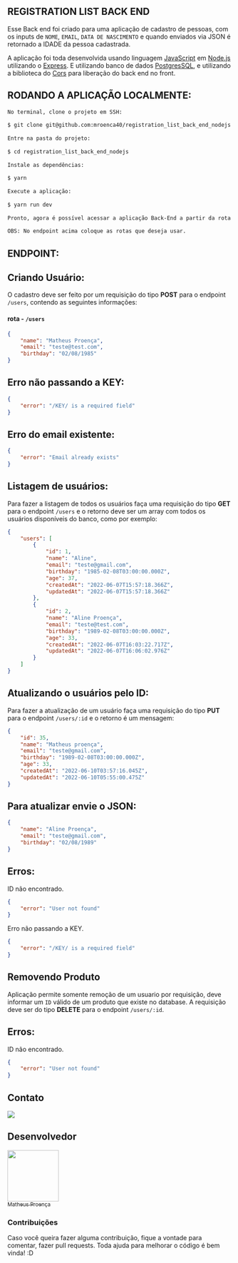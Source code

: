## REGISTRATION LIST BACK END

Esse Back end foi criado para uma aplicação de cadastro de pessoas, com os inputs de `NOME`, `EMAIL`, `DATA DE NASCIMENTO` e quando enviados via JSON é retornado a IDADE da pessoa cadastrada.

A aplicação foi toda desenvolvida usando linguagem [JavaScript](https://developer.mozilla.org/pt-BR/docs/Web/JavaScript) em [Node.js](https://nodejs.org/en/docs/)  utilizando o [Express](https://expressjs.com/pt-br/). E utilizando banco de dados [PostgresSQL](https://www.postgresql.org/docs/), e utilizando a biblioteca do [Cors](https://developer.mozilla.org/pt-BR/docs/Web/HTTP/CORS) para liberação do back end no front.

## RODANDO A APLICAÇÃO LOCALMENTE:

```bash
No terminal, clone o projeto em SSH:
 
$ git clone git@github.com:mroenca40/registration_list_back_end_nodejs.git
 
Entre na pasta do projeto:
 
$ cd registration_list_back_end_nodejs
 
Instale as dependências:
 
$ yarn
 
Execute a aplicação:
 
$ yarn run dev
 
Pronto, agora é possível acessar a aplicação Back-End a partir da rota http://localhost:8080/
 
OBS: No endpoint acima coloque as rotas que deseja usar.
```

## ENDPOINT:

## Criando Usuário:

O cadastro deve ser feito por um requisição do tipo <strong>POST</strong> para o endpoint <code>/users</code>, contendo as seguintes informações:

#### rota - `/users`

```json
{
	"name": "Matheus Proença",
	"email": "teste@test.com",
	"birthday": "02/08/1985"
}
```

## Erro não passando a KEY:

```json
{
	"error": "/KEY/ is a required field"
}
```

## Erro do email existente:

```json
{
	"error": "Email already exists"
}
```

## Listagem de usuários:

Para fazer a listagem de todos os usuários faça uma requisição do tipo <strong>GET</strong> para o endpoint <code>/users</code> e o retorno deve ser um array com todos os usuários disponíveis do banco, como por exemplo:

```json
{
	"users": [
		{
			"id": 1,
			"name": "Aline",
			"email": "teste@gmail.com",
			"birthday": "1985-02-08T03:00:00.000Z",
			"age": 37,
			"createdAt": "2022-06-07T15:57:18.366Z",
			"updatedAt": "2022-06-07T15:57:18.366Z"
		},
		{
			"id": 2,
			"name": "Aline Proença",
			"email": "teste@test.com",
			"birthday": "1989-02-08T03:00:00.000Z",
			"age": 33,
			"createdAt": "2022-06-07T16:03:22.717Z",
			"updatedAt": "2022-06-07T16:06:02.976Z"
		}
	]
}
```

## Atualizando o usuários pelo ID:

Para fazer a atualização de um usuário faça uma requisição do tipo <strong>PUT</strong> para o endpoint <code>/users/:id</code> e o retorno é um mensagem:

```json
{
	"id": 35,
	"name": "Matheus proença",
	"email": "teste@gmail.com",
	"birthday": "1989-02-08T03:00:00.000Z",
	"age": 33,
	"createdAt": "2022-06-10T03:57:16.045Z",
	"updatedAt": "2022-06-10T05:55:00.475Z"
}
```

## Para atualizar envie o JSON:

```json
{
	"name": "Aline Proença",
	"email": "teste@gmail.com",
	"birthday": "02/08/1989"
}
```

## Erros:

ID não encontrado.

```json
{
	"error": "User not found"
}
```

Erro não passando a KEY.

```json
{
	"error": "/KEY/ is a required field"
}
```

## Removendo Produto

Aplicação permite somente remoção de um usuario por requisição, deve informar um <code>ID</code> válido de um produto que existe
no database. A requisição deve ser do tipo <strong>DELETE</strong> para o endpoint <code>/users/:id</code>.

## Erros:

ID não encontrado.

```json
{
	"error": "User not found"
}
```

## Contato
 
<a targer="_blank" href="https://www.linkedin.com/in/matheus-proenca-dev/"><img src="https://img.icons8.com/fluency/48/000000/linkedin.png"/></a>
 
## Desenvolvedor
 
[<img src="https://avatars.githubusercontent.com/u/74427703?v=4" width=115><br><sub>Matheus Proença</sub>](https://github.com/mroenca40)
 
### Contribuições
 
Caso você queira fazer alguma contribuição, fique a vontade para comentar, fazer pull requests. Toda ajuda para melhorar o código é bem vinda! :D
 
###

